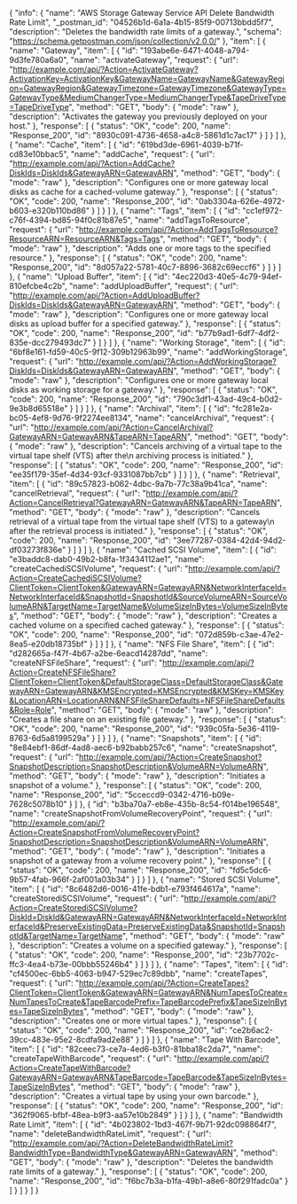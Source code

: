 {
  "info": {
    "name": "AWS Storage Gateway Service API Delete Bandwidth Rate Limit",
    "_postman_id": "04526b1d-6a1a-4b15-85f9-00713bbdd5f7",
    "description": "Deletes the bandwidth rate limits of a gateway.",
    "schema": "https://schema.getpostman.com/json/collection/v2.0.0/"
  },
  "item": [
    {
      "name": "Gateway",
      "item": [
        {
          "id": "193abe6e-6471-4048-a794-9d3fe780a6a0",
          "name": "activateGateway",
          "request": {
            "url": "http://example.com/api/?Action=ActivateGateway?ActivationKey=ActivationKey&GatewayName=GatewayName&GatewayRegion=GatewayRegion&GatewayTimezone=GatewayTimezone&GatewayType=GatewayType&MediumChangerType=MediumChangerType&TapeDriveType=TapeDriveType",
            "method": "GET",
            "body": {
              "mode": "raw"
            },
            "description": "Activates the gateway you previously deployed on your host."
          },
          "response": [
            {
              "status": "OK",
              "code": 200,
              "name": "Response_200",
              "id": "8930c091-4736-4658-a4c8-5861d1c7ac17"
            }
          ]
        }
      ]
    },
    {
      "name": "Cache",
      "item": [
        {
          "id": "619bd3de-6961-4039-b71f-cd83e10bbac5",
          "name": "addCache",
          "request": {
            "url": "http://example.com/api/?Action=AddCache?DiskIds=DiskIds&GatewayARN=GatewayARN",
            "method": "GET",
            "body": {
              "mode": "raw"
            },
            "description": "Configures one or more gateway local disks as cache for a cached-volume gateway."
          },
          "response": [
            {
              "status": "OK",
              "code": 200,
              "name": "Response_200",
              "id": "0ab3304a-626e-4972-b603-e320b110bd86"
            }
          ]
        }
      ]
    },
    {
      "name": "Tags",
      "item": [
        {
          "id": "cc1ef972-c76f-4394-bd85-94f0c81b87e5",
          "name": "addTagsToResource",
          "request": {
            "url": "http://example.com/api/?Action=AddTagsToResource?ResourceARN=ResourceARN&Tags=Tags",
            "method": "GET",
            "body": {
              "mode": "raw"
            },
            "description": "Adds one or more tags to the specified resource."
          },
          "response": [
            {
              "status": "OK",
              "code": 200,
              "name": "Response_200",
              "id": "8d057a22-5781-40c7-8896-3682c69eccf6"
            }
          ]
        }
      ]
    },
    {
      "name": "Upload Buffer",
      "item": [
        {
          "id": "4ec220d3-40e5-4c79-94ef-810efcbe4c2b",
          "name": "addUploadBuffer",
          "request": {
            "url": "http://example.com/api/?Action=AddUploadBuffer?DiskIds=DiskIds&GatewayARN=GatewayARN",
            "method": "GET",
            "body": {
              "mode": "raw"
            },
            "description": "Configures one or more gateway local disks as upload buffer for a specified gateway."
          },
          "response": [
            {
              "status": "OK",
              "code": 200,
              "name": "Response_200",
              "id": "b77b9ad1-6df7-4df2-835e-dcc279493dc7"
            }
          ]
        }
      ]
    },
    {
      "name": "Working Storage",
      "item": [
        {
          "id": "6bf8e161-fd59-40c5-9f12-309b12963b99",
          "name": "addWorkingStorage",
          "request": {
            "url": "http://example.com/api/?Action=AddWorkingStorage?DiskIds=DiskIds&GatewayARN=GatewayARN",
            "method": "GET",
            "body": {
              "mode": "raw"
            },
            "description": "Configures one or more gateway local disks as working storage for a gateway."
          },
          "response": [
            {
              "status": "OK",
              "code": 200,
              "name": "Response_200",
              "id": "790c3df1-43ad-49c4-b0d2-9e3b8d65518e"
            }
          ]
        }
      ]
    },
    {
      "name": "Archival",
      "item": [
        {
          "id": "fc281e2a-bc05-4ef8-9d76-9f2274ee8134",
          "name": "cancelArchival",
          "request": {
            "url": "http://example.com/api/?Action=CancelArchival?GatewayARN=GatewayARN&TapeARN=TapeARN",
            "method": "GET",
            "body": {
              "mode": "raw"
            },
            "description": "Cancels archiving of a virtual tape to the virtual tape shelf (VTS) after the\n         archiving process is initiated."
          },
          "response": [
            {
              "status": "OK",
              "code": 200,
              "name": "Response_200",
              "id": "ee35f179-35ef-4d34-93cf-9331087bb7cb"
            }
          ]
        }
      ]
    },
    {
      "name": "Retrieval",
      "item": [
        {
          "id": "89c57823-b062-4dbc-9a7b-77c38a9b41ca",
          "name": "cancelRetrieval",
          "request": {
            "url": "http://example.com/api/?Action=CancelRetrieval?GatewayARN=GatewayARN&TapeARN=TapeARN",
            "method": "GET",
            "body": {
              "mode": "raw"
            },
            "description": "Cancels retrieval of a virtual tape from the virtual tape shelf (VTS) to a gateway\n         after the retrieval process is initiated."
          },
          "response": [
            {
              "status": "OK",
              "code": 200,
              "name": "Response_200",
              "id": "3ee77287-0384-42d4-94d2-df03273f836e"
            }
          ]
        }
      ]
    },
    {
      "name": "Cached SCSI Volume",
      "item": [
        {
          "id": "e3baddc8-dab0-49b2-b8fa-1f3434112ae1",
          "name": "createCachediSCSIVolume",
          "request": {
            "url": "http://example.com/api/?Action=CreateCachediSCSIVolume?ClientToken=ClientToken&GatewayARN=GatewayARN&NetworkInterfaceId=NetworkInterfaceId&SnapshotId=SnapshotId&SourceVolumeARN=SourceVolumeARN&TargetName=TargetName&VolumeSizeInBytes=VolumeSizeInBytes",
            "method": "GET",
            "body": {
              "mode": "raw"
            },
            "description": "Creates a cached volume on a specified cached gateway."
          },
          "response": [
            {
              "status": "OK",
              "code": 200,
              "name": "Response_200",
              "id": "072d859b-c3ae-47e2-8ea5-e20db18735bf"
            }
          ]
        }
      ]
    },
    {
      "name": "NFS File Share",
      "item": [
        {
          "id": "d282665a-f47f-4b67-a2be-6eacd14287dd",
          "name": "createNFSFileShare",
          "request": {
            "url": "http://example.com/api/?Action=CreateNFSFileShare?ClientToken=ClientToken&DefaultStorageClass=DefaultStorageClass&GatewayARN=GatewayARN&KMSEncrypted=KMSEncrypted&KMSKey=KMSKey&LocationARN=LocationARN&NFSFileShareDefaults=NFSFileShareDefaults&Role=Role",
            "method": "GET",
            "body": {
              "mode": "raw"
            },
            "description": "Creates a file share on an existing file gateway."
          },
          "response": [
            {
              "status": "OK",
              "code": 200,
              "name": "Response_200",
              "id": "939c05fa-5e36-4119-8763-6d5a8199529a"
            }
          ]
        }
      ]
    },
    {
      "name": "Snapshots",
      "item": [
        {
          "id": "8e84ebf1-86df-4ad8-aec6-b92babb257c6",
          "name": "createSnapshot",
          "request": {
            "url": "http://example.com/api/?Action=CreateSnapshot?SnapshotDescription=SnapshotDescription&VolumeARN=VolumeARN",
            "method": "GET",
            "body": {
              "mode": "raw"
            },
            "description": "Initiates a snapshot of a volume."
          },
          "response": [
            {
              "status": "OK",
              "code": 200,
              "name": "Response_200",
              "id": "5cceccd9-0342-4716-b09e-7628c5078b10"
            }
          ]
        },
        {
          "id": "b3ba70a7-eb8e-435b-8c54-f014be196548",
          "name": "createSnapshotFromVolumeRecoveryPoint",
          "request": {
            "url": "http://example.com/api/?Action=CreateSnapshotFromVolumeRecoveryPoint?SnapshotDescription=SnapshotDescription&VolumeARN=VolumeARN",
            "method": "GET",
            "body": {
              "mode": "raw"
            },
            "description": "Initiates a snapshot of a gateway from a volume recovery point."
          },
          "response": [
            {
              "status": "OK",
              "code": 200,
              "name": "Response_200",
              "id": "fd5c5dc6-9b57-4fab-966f-2af001a03b34"
            }
          ]
        }
      ]
    },
    {
      "name": "Stored SCSI Volume",
      "item": [
        {
          "id": "8c6482d6-0016-41fe-bdb1-e793f464617a",
          "name": "createStorediSCSIVolume",
          "request": {
            "url": "http://example.com/api/?Action=CreateStorediSCSIVolume?DiskId=DiskId&GatewayARN=GatewayARN&NetworkInterfaceId=NetworkInterfaceId&PreserveExistingData=PreserveExistingData&SnapshotId=SnapshotId&TargetName=TargetName",
            "method": "GET",
            "body": {
              "mode": "raw"
            },
            "description": "Creates a volume on a specified gateway."
          },
          "response": [
            {
              "status": "OK",
              "code": 200,
              "name": "Response_200",
              "id": "23b7702c-ffc3-4ea4-b73e-00bbb55246b4"
            }
          ]
        }
      ]
    },
    {
      "name": "Tapes",
      "item": [
        {
          "id": "cf4500ec-6bb5-4063-b947-529ec7c89dbb",
          "name": "createTapes",
          "request": {
            "url": "http://example.com/api/?Action=CreateTapes?ClientToken=ClientToken&GatewayARN=GatewayARN&NumTapesToCreate=NumTapesToCreate&TapeBarcodePrefix=TapeBarcodePrefix&TapeSizeInBytes=TapeSizeInBytes",
            "method": "GET",
            "body": {
              "mode": "raw"
            },
            "description": "Creates one or more virtual tapes."
          },
          "response": [
            {
              "status": "OK",
              "code": 200,
              "name": "Response_200",
              "id": "ce2b6ac2-39cc-483e-95e2-8cdfa9ad2e88"
            }
          ]
        }
      ]
    },
    {
      "name": "Tape With Barcode",
      "item": [
        {
          "id": "82ceec73-ce7a-4ed6-b3f0-81bba18c2da7",
          "name": "createTapeWithBarcode",
          "request": {
            "url": "http://example.com/api/?Action=CreateTapeWithBarcode?GatewayARN=GatewayARN&TapeBarcode=TapeBarcode&TapeSizeInBytes=TapeSizeInBytes",
            "method": "GET",
            "body": {
              "mode": "raw"
            },
            "description": "Creates a virtual tape by using your own barcode."
          },
          "response": [
            {
              "status": "OK",
              "code": 200,
              "name": "Response_200",
              "id": "362f9065-bfbf-48ea-b9f3-aa57e10b2849"
            }
          ]
        }
      ]
    },
    {
      "name": "Bandwidth Rate Limit",
      "item": [
        {
          "id": "4b023802-1bd3-467f-9b71-92dc098864f7",
          "name": "deleteBandwidthRateLimit",
          "request": {
            "url": "http://example.com/api/?Action=DeleteBandwidthRateLimit?BandwidthType=BandwidthType&GatewayARN=GatewayARN",
            "method": "GET",
            "body": {
              "mode": "raw"
            },
            "description": "Deletes the bandwidth rate limits of a gateway."
          },
          "response": [
            {
              "status": "OK",
              "code": 200,
              "name": "Response_200",
              "id": "f6bc7b3a-b1fa-49b1-a8e6-80f291fadc0a"
            }
          ]
        }
      ]
    }
  ]
}